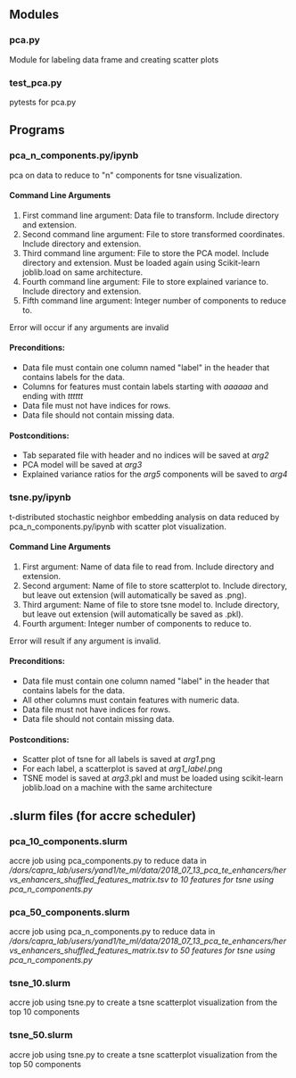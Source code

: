 ## Modules
### pca.py 
Module for labeling data frame and creating scatter plots

### test_pca.py
pytests for pca.py

## Programs
### pca_n_components.py/ipynb
pca on data to reduce to "n" components for tsne visualization. 
#### Command Line Arguments
1. First command line argument: Data file to transform. Include directory and extension.
2. Second command line argument: File to store transformed coordinates. Include directory and extension.
3. Third command line argument: File to store the PCA model. Include directory and extension. Must be loaded again using Scikit-learn joblib.load on same architecture.
4. Fourth command line argument: File to store explained variance to. Include directory and extension.
5. Fifth command line argument: Integer number of components to reduce to.

Error will occur if any arguments are invalid
#### Preconditions: 
+ Data file must contain one column named "label" in the header that contains labels for the data. 
+ Columns for features must contain labels starting with *aaaaaa* and ending with *tttttt* 
+ Data file must not have indices for rows.
+ Data file should not contain missing data.
#### Postconditions:
+ Tab separated file with header and no indices will be saved at *arg2*
+ PCA model will be saved at *arg3*
+ Explained variance ratios for the *arg5* components will be saved to *arg4*

### tsne.py/ipynb
t-distributed stochastic neighbor embedding analysis on data reduced by pca_n_components.py/ipynb with scatter plot visualization. 
#### Command Line Arguments
1. First argument: Name of data file to read from. Include directory and extension.
2. Second argument: Name of file to store scatterplot to. Include directory, but leave out extension (will automatically be saved as .png).
3. Third argument: Name of file to store tsne model to. Include directory, but leave out extension (will automatically be saved as .pkl).
4. Fourth argument: Integer number of components to reduce to.

Error will result if any argument is invalid.
#### Preconditions: 
+ Data file must contain one column named "label" in the header that contains labels for the data. 
+ All other columns must contain features with numeric data. 
+ Data file must not have indices for rows.
+ Data file should not contain missing data.
#### Postconditions:
+ Scatter plot of tsne for all labels is saved at *arg1*.png
+ For each label, a scatterplot is saved at *arg1_label*.png
+ TSNE model is saved at *arg3*.pkl and must be loaded using scikit-learn joblib.load on a machine with the same architecture

## .slurm files (for accre scheduler)
### pca_10_components.slurm
accre job using pca_components.py to reduce data in */dors/capra_lab/users/yand1/te_ml/data/2018_07_13_pca_te_enhancers/hervs_enhancers_shuffled_features_matrix.tsv to 10 features for tsne using pca_n_components.py*

### pca_50_components.slurm
accre job using pca_n_components.py to reduce data in */dors/capra_lab/users/yand1/te_ml/data/2018_07_13_pca_te_enhancers/hervs_enhancers_shuffled_features_matrix.tsv to 50 features for tsne using pca_n_components.py*

### tsne_10.slurm
accre job using tsne.py to create a tsne scatterplot visualization from the top 10 components 

### tsne_50.slurm
accre job using tsne.py to create a tsne scatterplot visualization from the top 50 components